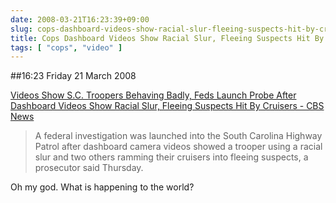 ```yaml
---
date: 2008-03-21T16:23:39+09:00
slug: cops-dashboard-videos-show-racial-slur-fleeing-suspects-hit-by-cruisers
title: Cops Dashboard Videos Show Racial Slur, Fleeing Suspects Hit By Cruisers
tags: [ "cops", "video" ]
---
```


##16:23 Friday 21 March 2008


[Videos Show S.C. Troopers Behaving Badly, Feds Launch Probe After Dashboard Videos Show Racial Slur, Fleeing Suspects Hit By Cruisers - CBS News](http://www.cbsnews.com/stories/2008/03/20/national/main3955101.shtml?source=RSSattr=HOME_3955101)


> A federal investigation was launched into the South Carolina Highway Patrol after dashboard camera videos showed a trooper using a racial slur and two others ramming their cruisers into fleeing suspects, a prosecutor said Thursday.


Oh my god.  What is happening to the world?
